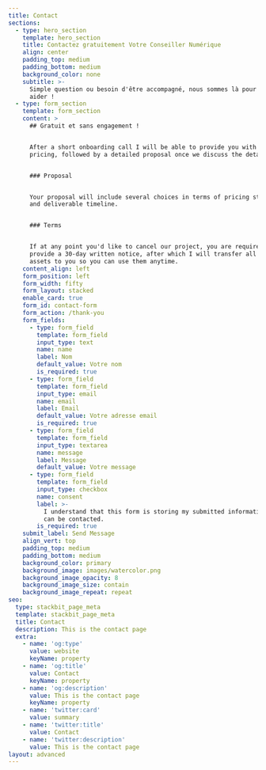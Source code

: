 ```yaml
---
title: Contact
sections:
  - type: hero_section
    template: hero_section
    title: Contactez gratuitement Votre Conseiller Numérique
    align: center
    padding_top: medium
    padding_bottom: medium
    background_color: none
    subtitle: >-
      Simple question ou besoin d'être accompagné, nous sommes là pour vous
      aider !
  - type: form_section
    template: form_section
    content: >
      ## Gratuit et sans engagement !


      After a short onboarding call I will be able to provide you with ballpark
      pricing, followed by a detailed proposal once we discuss the details.


      ### Proposal


      Your proposal will include several choices in terms of pricing structure
      and deliverable timeline.


      ### Terms


      If at any point you'd like to cancel our project, you are required to
      provide a 30-day written notice, after which I will transfer all of your
      assets to you so you can use them anytime.
    content_align: left
    form_position: left
    form_width: fifty
    form_layout: stacked
    enable_card: true
    form_id: contact-form
    form_action: /thank-you
    form_fields:
      - type: form_field
        template: form_field
        input_type: text
        name: name
        label: Nom
        default_value: Votre nom
        is_required: true
      - type: form_field
        template: form_field
        input_type: email
        name: email
        label: Email
        default_value: Votre adresse email
        is_required: true
      - type: form_field
        template: form_field
        input_type: textarea
        name: message
        label: Message
        default_value: Votre message
      - type: form_field
        template: form_field
        input_type: checkbox
        name: consent
        label: >-
          I understand that this form is storing my submitted information so I
          can be contacted.
        is_required: true
    submit_label: Send Message
    align_vert: top
    padding_top: medium
    padding_bottom: medium
    background_color: primary
    background_image: images/watercolor.png
    background_image_opacity: 8
    background_image_size: contain
    background_image_repeat: repeat
seo:
  type: stackbit_page_meta
  template: stackbit_page_meta
  title: Contact
  description: This is the contact page
  extra:
    - name: 'og:type'
      value: website
      keyName: property
    - name: 'og:title'
      value: Contact
      keyName: property
    - name: 'og:description'
      value: This is the contact page
      keyName: property
    - name: 'twitter:card'
      value: summary
    - name: 'twitter:title'
      value: Contact
    - name: 'twitter:description'
      value: This is the contact page
layout: advanced
---
```

